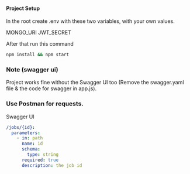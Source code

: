#### Project Setup

In the root create .env with these two variables, with your own values.

MONGO_URI
JWT_SECRET

After that run this command

```bash
npm install && npm start
```

### Note (swagger ui)
Project works fine without the Swagger UI too
(Remove the swagger.yaml file & the code for swagger in app.js).
### Use Postman for requests.

Swagger UI

```yaml
/jobs/{id}:
  parameters:
    - in: path
      name: id
      schema:
        type: string
      required: true
      description: the job id
```
